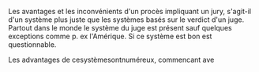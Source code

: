 Les avantages et les inconvénients d'un procès impliquant un jury, s'agit-il d'un système plus juste que les systèmes basés sur le verdict d'un juge. Partout dans le monde le système du juge est  présent sauf quelques exceptions comme p. ex l'Amérique. Si ce système est bon est questionnable.

Les advantages de cesystèmesontnuméreux, commencant ave